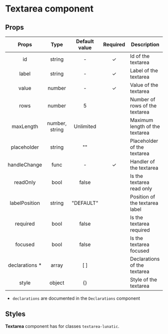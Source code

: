 # Textarea component

## Props

|      Props      |      Type      | Default value | Required | Description                    |
| :-------------: | :------------: | :-----------: | :------: | ------------------------------ |
|       id        |     string     |       -       |    ✓     | Id of the textarea             |
|      label      |     string     |       -       |    ✓     | Label of the textarea          |
|      value      |     number     |       -       |    ✓     | Value of the textarea          |
|      rows       |     number     |       5       |          | Number of rows of the textarea |
|    maxLength    | number, string |   Unlimited   |          | Maximum length of the textarea |
|   placeholder   |     string     |      ""       |          | Placeholder of the textarea    |
|  handleChange   |      func      |       -       |    ✓     | Handler of the textarea        |
|    readOnly     |      bool      |     false     |          | Is the textarea read only      |
|  labelPosition  |     string     |   "DEFAULT"   |          | Position of the textarea label |
|    required     |      bool      |     false     |          | Is the textarea required       |
|     focused     |      bool      |     false     |          | Is the textarea focused        |
| declarations \* |     array      |      [ ]      |          | Declarations of the textarea   |
|      style      |     object     |      {}       |          | Style of the textarea          |

- `declarations` are documented in the `Declarations` component

## Styles

**Textarea** component has for classes `textarea-lunatic`.
